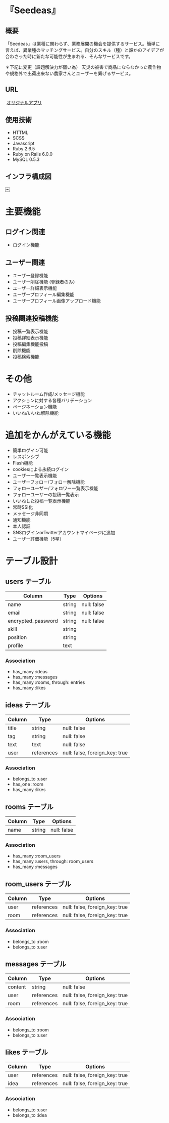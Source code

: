 # 『Seedeas』


## 概要
「Seedeas」は業種に関わらず、業務展開の機会を提供するサービス。簡単に言えば、異業種のマッチングサービス。自分のスキル（種）と誰かのアイデアが合わさった時に新たな可能性が生まれる、そんなサービスです。

＊下記に変更（課題解決力が弱い為）
天災の被害で商品にならなかった農作物や規格外で出荷出来ない農家さんとユーザーを繋げるサービス。



## URL
 [オリジナルアプリ](http://46.51.227.188)


## 使用技術
- HTTML
- SCSS
- Javascript
- Ruby 2.6.5
- Ruby on Rails 6.0.0
- MySQL 0.5.3



## インフラ構成図
￼





# 主要機能
## ログイン関連
- ログイン機能


## ユーザー関連
- ユーザー登録機能
- ユーザー削除機能 (登録者のみ）
- ユーザー詳細表示機能
- ユーザープロフィール編集機能
- ユーザープロフィール画像アップロード機能


## 投稿関連投稿機能
- 投稿一覧表示機能
- 投稿詳細表示機能
- 投稿編集機能投稿
- 削除機能
- 投稿検索機能

# その他
- チャットルーム作成/メッセージ機能
- アクションに対する各種バリデーション
- ページネーション機能
- いいね/いいね解除機能

# 追加をかんがえている機能
- 簡単ログイン可能
- レスポンシブ
- Flash機能
- cookiesによる永続ログイン
- ユーザー一覧表示機能
- ユーザーフォロー/フォロー解除機能
- フォローユーザー/フォロワー一覧表示機能
- フォローユーザーの投稿一覧表示
- いいねした投稿一覧表示機能
- 常時SSI化
- メッセージ非同期
- 通知機能
- 本人認証
- SNSログインorTwitterアカウントマイページに追加
- ユーザー評価機能（5星）




# テーブル設計

## users テーブル

| Column             | Type    | Options                        |
| ------------------ | ------- | ------------------------------ |
| name               | string  | null: false                    |
| email              | string  | null: false                    |
| encrypted_password | string  | null: false                    |
| skill              | string  |                                |
| position           | string  |                                |
| profile            | text    |                                |

### Association
- has_many :ideas
- has_many :messages
- has_many :rooms, through: entries
- has_many :likes

## ideas テーブル

| Column          | Type       | Options                       |
| --------------- | ---------- | ----------------------------- |
| title           | string     | null: false                   |
| tag             | string     | null: false                   |
| text            | text       | null: false                   |
| user            | references | null: false, foreign_key: true|

### Association
- belongs_to :user
- has_one :room
- has_many :likes

## rooms テーブル

| Column | Type   | Options     |
| ------ | -------| ----------- |
| name   | string | null: false |


### Association

- has_many :room_users
- has_many :users, through: room_users
- has_many :messages


## room_users テーブル

| Column | Type       | Options                        |
| ------ | ---------- | ------------------------------ |
| user   | references | null: false, foreign_key: true |
| room   | references | null: false, foreign_key: true |

### Association

- belongs_to :room
- belongs_to :user

## messages テーブル

| Column  | Type       | Options                        |
| ------- | ---------- | ------------------------------ |
| content | string     | null: false                    |
| user    | references | null: false, foreign_key: true |
| room    | references | null: false, foreign_key: true |

### Association

- belongs_to :room
- belongs_to :user

## likes テーブル

| Column  | Type       | Options                        |
| ------- | ---------- | ------------------------------ |
| user    | references | null: false, foreign_key: true |
| idea    | references | null: false, foreign_key: true |

### Association

- belongs_to :user
- belongs_to :idea
